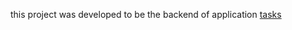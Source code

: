 this project was developed to be the backend of application <a href="https://github.com/LuiisFernando/tasks" >tasks </a> 
